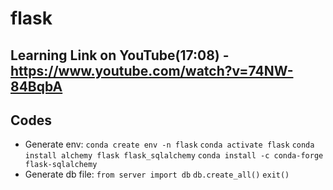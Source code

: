 # flask

## Learning Link on YouTube(17:08) - https://www.youtube.com/watch?v=74NW-84BqbA 

## Codes
- Generate env: 
    `conda create env -n flask`
    `conda activate flask`
    `conda install alchemy flask flask_sqlalchemy`
    `conda install -c conda-forge flask-sqlalchemy`
- Generate db file: 
    `from server import db`
    `db.create_all()`
    `exit()`